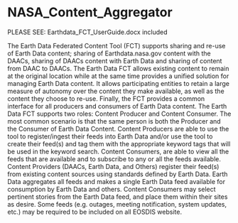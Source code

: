 NASA_Content_Aggregator
=======================
PLEASE SEE: Earthdata_FCT_UserGuide.docx included

The Earth Data Federated Content Tool (FCT) supports sharing and re-use of Earth Data content; sharing of Earthdata.nasa.gov content with the DAACs, sharing of DAACs content with Earth Data and sharing of content from DAAC to DAACs.
The Earth Data FCT allows existing content to remain at the original location while at the same time provides a unified solution for managing Earth Data content. It allows participating entities to retain a large measure of autonomy over the content they make available, as well as the content they choose to re-use. Finally, the FCT provides a common interface for all producers and consumers of Earth Data content.
The Earth Data FCT supports two roles: Content Producer and Content Consumer. The most common scenario is that the same person is both the Producer and the Consumer of Earth Data Content. Content Producers are able to use the tool to register/ingest their feeds into Earth Data and/or use the tool to create their feed(s) and tag them with the appropriate keyword tags that will be used in the keyword search. Content Consumers, are able to view all the feeds that are available and to subscribe to any or all the feeds available. 
Content Providers (DAACs, Earth Data, and Others) register their feed(s) from existing content sources using standards defined by Earth Data. Earth Data aggregates all feeds and makes a single Earth Data feed available for consumption by Earth Data and others. Content Consumers may select pertinent stories from the Earth Data feed, and place them within their sites as desire. Some feeds (e.g. outages, meeting notification, system updates, etc.) may be required to be included on all EOSDIS website. 


